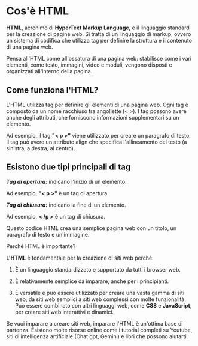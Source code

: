 # **Cos'è HTML**

**HTML**, acronimo di **HyperText Markup Language**, è il linguaggio standard per la creazione di pagine web. Si tratta di un linguaggio di markup, ovvero un sistema di codifica che utilizza tag per definire la struttura e il contenuto di una pagina web.

Pensa all'HTML come all'ossatura di una pagina web: stabilisce come i vari elementi, come testo, immagini, video e moduli, vengono disposti e organizzati all'interno della pagina.

## **Come funziona l'HTML?**

L'HTML utilizza tag per definire gli elementi di una pagina web. Ogni tag è composto da un nome racchiuso tra angoliette (< >). I tag possono avere anche degli attributi, che forniscono informazioni supplementari su un elemento.

Ad esempio, il tag **"< p >"** viene utilizzato per creare un paragrafo di testo. Il tag può avere un attributo align che specifica l'allineamento del testo (a sinistra, a destra, al centro).

## **Esistono due tipi principali di tag**

**_Tag di apertura:_** indicano l'inizio di un elemento.

Ad esempio, **"< p >"** è un tag di apertura.

**_Tag di chiusura:_** indicano la fine di un elemento.

Ad esempio, **< /p >** è un tag di chiusura.

Questo codice HTML crea una semplice pagina web con un titolo, un paragrafo di testo e un'immagine.

Perché HTML è importante?

**L'HTML** è fondamentale per la creazione di siti web perché:

1. È un linguaggio standardizzato e supportato da tutti i browser web.

2. È relativamente semplice da imparare, anche per i principianti.

3. È versatile e può essere utilizzato per creare una vasta gamma di siti web, da siti web semplici a siti web complessi con molte funzionalità. Può essere combinato con altri linguaggi web, come **CSS** e **JavaScript**, per creare siti web interattivi e dinamici.

Se vuoi imparare a creare siti web, imparare l'HTML è un'ottima base di partenza. Esistono molte risorse online come i tutorial completi su Youtube, siti di intelligenza artificiale (Chat gpt, Gemini) e libri che possono aiutarti.
